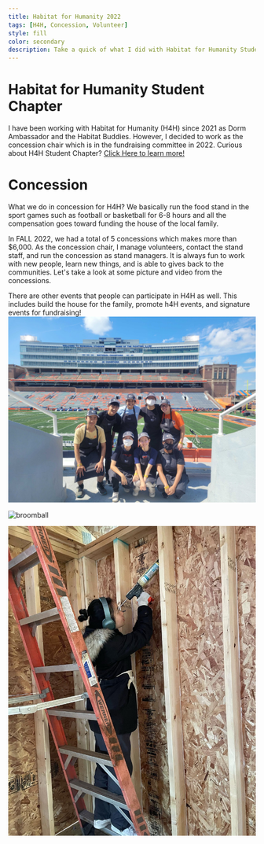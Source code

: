 ```yaml
---
title: Habitat for Humanity 2022
tags: [H4H, Concession, Volunteer]
style: fill
color: secondary
description: Take a quick of what I did with Habitat for Humanity Student Chapter in 2022.
---
```


# Habitat for Humanity Student Chapter
I have been working with Habitat for Humanity (H4H) since 2021 as Dorm Ambassador and the Habitat Buddies. However, I decided to work as the concession chair which is in the fundraising committee in 2022.
Curious about H4H Student Chapter? [Click Here to learn more!](https://uiuchfh.wixsite.com/uiuchabitat)

# Concession 
What we do in concession for H4H? We basically run the food stand in the sport games such as football or basketball for 6-8 hours and all the compensation goes toward funding the house of the local family. 

In FALL 2022, we had a total of 5 concessions which makes more than $6,000. As the concession chair, I manage volunteers, contact the stand staff, and run the concession as stand managers. It is always fun to work with new people, learn new things, and is able to gives back to the communities. Let's take a look at some picture and video from the concessions.

There are other events that people can participate in H4H as well. This includes build the house for the family, promote h4H events, and signature events for fundraising!
![concession](assets/pngs/concession_22.JPG)

![broomball](assets/pngs/bromball_22.JPG)

![build](assets/pngs/build_h4h_22.JPG)
